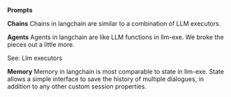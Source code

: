 **Prompts**

**Chains**
Chains in langchain are similar to a combination of LLM executors.


**Agents**
Agents in langchain are like LLM functions in llm-exe. We broke the pieces out a little more.

See:
Llm executors

**Memory**
Memory in langchain is most comparable to state in llm-exe. State allows a simple interface to save the history of multiple dialogues, in addition to any other custom session properties.

